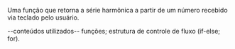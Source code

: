 Uma função que retorna a série harmônica a partir de um número recebido via teclado pelo usuário.

--conteúdos utilizados--
funções;
estrutura de controle de fluxo (if-else; for).
